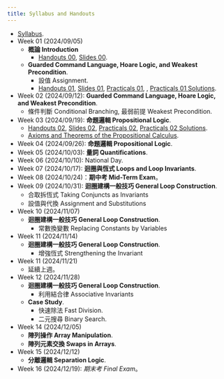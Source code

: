 ```yaml
---
title: Syllabus and Handouts
---
```



* [Syllabus](../assets/syllabus.pdf).
* Week 01 (2024/09/05)
  * **概論 Introduction**
    * [Handouts 00](../assets/handouts_00.pdf), [Slides 00](../assets/slides_00.pdf).
  * **Guarded Command Language, Hoare Logic, and Weakest Precondition**.
    * 設值 Assignment.
    * [Handouts 01](../assets/handouts_01.pdf), [Slides 01](../assets/slides_01.pdf), [Practicals 01](../assets/practicals_01.pdf), , [Practicals 01 Solutions](../assets/practicals_01_sols.pdf).
* Week 02 (2024/09/12): **Guarded Command Language, Hoare Logic, and Weakest Precondition**.
  * 條件判斷 Conditional Branching, 最弱前提 Weakest Precondition.
* Week 03 (2024/09/19): **命題邏輯 Propositional Logic**.
  * [Handouts 02](../assets/handouts_02.pdf), [Slides 02](../assets/slides_02.pdf), [Practicals 02](../assets/practicals_02.pdf), [Practicals 02 Solutions](../assets/practicals_02_sols.pdf).
  * [Axioms and Theorems of the Propositional Calculus](../assets/theorems_prop.pdf).
* Week 04 (2024/09/26): **命題邏輯 Propositional Logic**.
* Week 05 (2024/10/03): **量詞 Quantifications**.
* Week 06 (2024/10/10): National Day.
* Week 07 (2024/10/17): **迴圈與恆式 Loops and Loop Invariants**.
* Week 08 (2024/10/24)：**期中考 Mid-Term Exam**。
* Week 09 (2024/10/31):  **迴圈建構一般技巧 General Loop Construction**.
    * 合取拆恆式 Taking Conjuncts as Invariants
    * 設值與代換 Assignment and Substitutions
* Week 10 (2024/11/07)
  * **迴圈建構一般技巧 General Loop Construction**.
    * 常數換變數 Replacing Constants by Variables
* Week 11 (2024/11/14)
  * **迴圈建構一般技巧 General Loop Construction**.
    * 增強恆式 Strengthening the Invariant
* Week 11 (2024/11/21)
  * 延續上週。
* Week 12 (2024/11/28)
  * **迴圈建構一般技巧 General Loop Construction**.
    * 利用結合律 Associative Invariants
  * **Case Study**.
    * 快速除法 Fast Division.
    * 二元搜尋 Binary Search.
* Week 14 (2024/12/05)
  * **陣列操作 Array Manipulation**.
  * **陣列元素交換 Swaps in Arrays**.
* Week 15 (2024/12/12)
  * **分離邏輯 Separation Logic**.
* Week 16 (2024/12/19): *期末考 Final Exam*。
